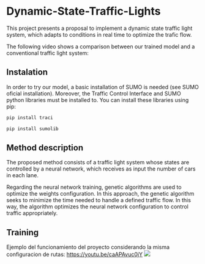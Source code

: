 # Dynamic-State-Traffic-Lights
This project presents a proposal to implement a dynamic state traffic light system, which adapts to conditions in real time to optimize the trafic flow.

The following video shows a comparison between our trained model and a conventional traffic light system:

## Instalation
In order to try our model, a basic installation of SUMO is needed (see SUMO oficial installation). Moreover, the Traffic Control Interface and SUMO python libraries must be installed to. You can install these libraries using pip:
```bash
pip install traci
```
```bash
pip install sumolib
```

## Method description
The proposed method consists of a traffic light system whose states are controlled by a neural network, which receives as input the number of cars in each lane.

Regarding the neural network training, genetic algorithms are used to optimize the weights configuration. In this approach, the genetic algorithm seeks to minimize the time needed to handle a defined traffic flow. In this way, the algorithm optimizes the neural network configuration to control traffic appropriately.

## Training








Ejemplo del funcionamiento del proyecto considerando la misma configuracion de rutas:
https://youtu.be/caAPAvuc0jY
[![](https://markdown-videos.deta.dev/youtube/caAPAvuc0jY)](https://youtu.be/caAPAvuc0jY)
